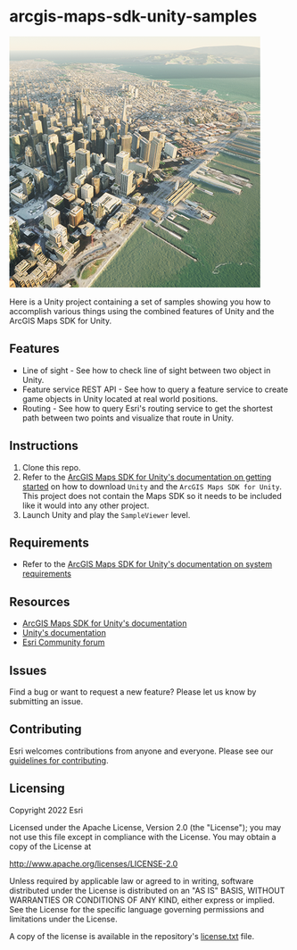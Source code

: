 # arcgis-maps-sdk-unity-samples

![image](arcgis-maps-sdk-unity-samples.png)

Here is a Unity project containing a set of samples showing you how to accomplish various things using the combined features of Unity and the ArcGIS Maps SDK for Unity.

## Features
* Line of sight - See how to check line of sight between two object in Unity.
* Feature service REST API - See how to query a feature service to create game objects in Unity located at real world positions.
* Routing - See how to query Esri's routing service to get the shortest path between two points and visualize that route in Unity.

## Instructions

1. Clone this repo.
2. Refer to the [ArcGIS Maps SDK for Unity's documentation on getting started](https://developers.arcgis.com/unity-sdk/get-started/) on how to download `Unity` and the `ArcGIS Maps SDK for Unity`. This project does not contain the Maps SDK so it needs to be included like it would into any other project.
3. Launch Unity and play the `SampleViewer` level.

## Requirements

* Refer to the [ArcGIS Maps SDK for Unity's documentation on system requirements](https://developers.arcgis.com/unity-sdk/reference/system-requirements/)

## Resources

* [ArcGIS Maps SDK for Unity's documentation](https://developers.arcgis.com/unity-sdk/)
* [Unity's documentation](https://docs.unity.com/)
* [Esri Community forum](https://community.esri.com/t5/arcgis-maps-sdks-for-unity-questions/bd-p/arcgis-maps-sdks-unity-questions)

## Issues

Find a bug or want to request a new feature?  Please let us know by submitting an issue.

## Contributing

Esri welcomes contributions from anyone and everyone. Please see our [guidelines for contributing](https://github.com/esri/contributing).

## Licensing
Copyright 2022 Esri

Licensed under the Apache License, Version 2.0 (the "License");
you may not use this file except in compliance with the License.
You may obtain a copy of the License at

   http://www.apache.org/licenses/LICENSE-2.0

Unless required by applicable law or agreed to in writing, software
distributed under the License is distributed on an "AS IS" BASIS,
WITHOUT WARRANTIES OR CONDITIONS OF ANY KIND, either express or implied.
See the License for the specific language governing permissions and
limitations under the License.

A copy of the license is available in the repository's [license.txt]( https://raw.github.com/Esri/arcgis-maps-sdk-unity-samples/master/license.txt) file.
